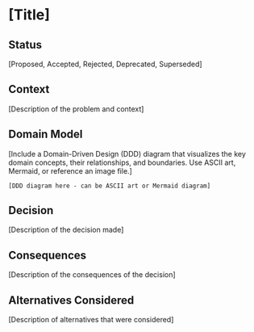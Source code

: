 # [Title]

## Status
[Proposed, Accepted, Rejected, Deprecated, Superseded]

## Context
[Description of the problem and context]

## Domain Model
[Include a Domain-Driven Design (DDD) diagram that visualizes the key domain concepts, their relationships, and boundaries. Use ASCII art, Mermaid, or reference an image file.]

```
[DDD diagram here - can be ASCII art or Mermaid diagram]
```

## Decision
[Description of the decision made]

## Consequences
[Description of the consequences of the decision]

## Alternatives Considered
[Description of alternatives that were considered]
